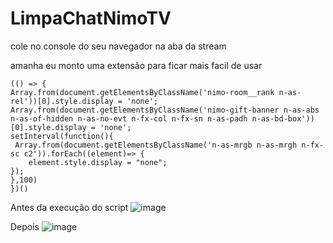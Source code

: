 # LimpaChatNimoTV

cole no console do seu navegador na aba da stream

amanha eu monto uma extensão para ficar mais facil de usar

```
(() => {
Array.from(document.getElementsByClassName('nimo-room__rank n-as-rel'))[0].style.display = 'none';
Array.from(document.getElementsByClassName('nimo-gift-banner n-as-abs n-as-of-hidden n-as-no-evt n-fx-col n-fx-sn n-as-padh n-as-bd-box'))[0].style.display = 'none';
setInterval(function(){
 Array.from(document.getElementsByClassName('n-as-mrgb n-as-mrgh n-fx-sc c2')).forEach((element)=> {
    element.style.display = "none";
});
},100)
})()

```

Antes da execução do script 
![image](https://user-images.githubusercontent.com/32443720/110270580-e6e40780-7fa4-11eb-8b76-a2c0999074b0.png)


Depois
![image](https://user-images.githubusercontent.com/32443720/110270612-f8c5aa80-7fa4-11eb-994d-5f964b2b20dc.png)

